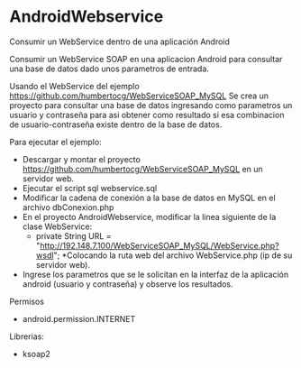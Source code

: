 # AndroidWebservice
Consumir un WebService dentro de una aplicación Android

Consumir un WebService SOAP en una aplicacion Android para consultar una base de datos dado unos parametros de entrada.

Usando el WebService del ejemplo https://github.com/humbertocg/WebServiceSOAP_MySQL Se crea un proyecto para consultar una base de datos ingresando como parametros un usuario y contraseña para asi obtener como resultado si esa combinacion de usuario-contraseña existe dentro de la base de datos.

Para ejecutar el ejemplo:
- Descargar y montar el proyecto https://github.com/humbertocg/WebServiceSOAP_MySQL en un servidor web.
- Ejecutar el script sql webservice.sql
- Modificar la cadena de conexión a la base de datos en MySQL en el archivo dbConexion.php
- En el proyecto AndroidWebservice, modificar la linea siguiente de la clase WebService:
    - private String URL = "http://192.148.7.100/WebServiceSOAP_MySQL/WebService.php?wsdl"; 
   *Colocando la ruta web del archivo WebService.php (ip de su servidor web).
- Ingrese los parametros que se le solicitan en la interfaz de la aplicación android (usuario y contraseña) y observe los resultados.

Permisos
- android.permission.INTERNET

Librerias:
- ksoap2
